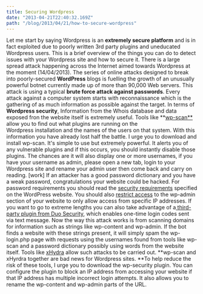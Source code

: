 ```yaml
---
title: Securing Wordpress
date: "2013-04-21T22:40:32.169Z"
path: "/blog/2013/04/21/how-to-secure-wordpress"
---
```


Let me start by saying Wordpress is an **extremely secure platform** and is in fact exploited due to poorly written 3rd party plugins and uneducated Wordpress users. This is a brief overview of the things you can do to detect issues with your Wordpress site and how to secure it. There is a large spread attack happening across the Internet aimed towards Wordpress at the moment (14/04/2013). The series of online attacks designed to break into poorly-secured **WordPress** blogs is fuelling the growth of an unusually powerful botnet currently made up of more than 90,000 Web servers. This attack is using a typical **brute force attack against passwords**. Every attack against a computer system starts with reconnaissance which is the gathering of as much information as possible against the target. In terms of **Wordpress security**, Information from the Whois database and data exposed fron the website itself is extremely useful. Tools like **[wp-scan**](http://wpscan.org/) allow you to find out what plugins are running on the Wordpress installation and the names of the users on that system. With this information you have already lost half the battle. I urge you to download and install wp-scan. It's simple to use but extremely powerful. It alerts you of any vulnerable plugins and if this occurs, you should instantly disable those plugins. The chances are it will also display one or more usernames, if you have your username as admin, please open a new tab, login to your Wordpress site and rename your admin user then come back and carry on reading. [work] If an attacker has a good password dictionary and you have a weak password, congratulations your website could be hacked. For password requirements you should read the [security requirements](http://en.support.wordpress.com/selecting-a-strong-password/) specified on the WordPress website. You should also [restrict access](http://codex.wordpress.org/Hardening_WordPress) to the wp-admin section of your website to only allow access from specific IP addresses. If you want to go to extreme lengths you can also take advantage of a[ third-party plugin from Duo Security](https://www.duosecurity.com/product), which enables one-time login codes sent via text message. Now the way this attack works is from scanning domains for information such as strings like wp-content and wp-admin. If the bot finds a website with these strings present, it will simply spam the wp-login.php page with requests using the usernames found from tools like wp-scan and a password dictionary possibly using words from the website itself. Tools like [xHydra](http://www.thc.org/thc-hydra/) allow such attacks to be carried out. **wp-scan and xHyrdra together are bad news for Wordpress sites. **To help reduce the risk of these tools, I urge you to download the wp-security plugin. You can configure the plugin to block an IP address from accessing your website if that IP address has multiple incorrect login attempts. It also allows you to rename the wp-content and wp-admin parts of the URL.
